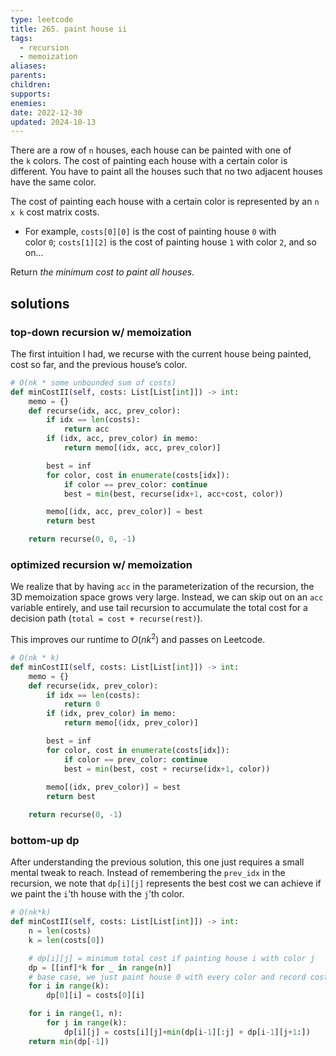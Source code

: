```yaml
---
type: leetcode
title: 265. paint house ii
tags:
  - recursion
  - memoization
aliases: 
parents: 
children: 
supports: 
enemies: 
date: 2022-12-30
updated: 2024-10-13
---
```


There are a row of `n` houses, each house can be painted with one of the `k` colors. The cost of painting each house with a certain color is different. You have to paint all the houses such that no two adjacent houses have the same color.

The cost of painting each house with a certain color is represented by an `n x k` cost matrix costs.

- For example, `costs[0][0]` is the cost of painting house `0` with color `0`; `costs[1][2]` is the cost of painting house `1` with color `2`, and so on...

Return _the minimum cost to paint all houses_.

## solutions

### top-down recursion w/ memoization

The first intuition I had, we recurse with the current house being painted, cost so far, and the previous house’s color.

```python
# O(nk * some unbounded sum of costs)
def minCostII(self, costs: List[List[int]]) -> int:
	memo = {}
	def recurse(idx, acc, prev_color):
		if idx == len(costs):
			return acc
		if (idx, acc, prev_color) in memo:
			return memo[(idx, acc, prev_color)]

		best = inf
		for color, cost in enumerate(costs[idx]):
			if color == prev_color: continue
			best = min(best, recurse(idx+1, acc+cost, color))

		memo[(idx, acc, prev_color)] = best
		return best

	return recurse(0, 0, -1)
```

### optimized recursion w/ memoization

We realize that by having `acc` in the parameterization of the recursion, the 3D memoization space grows very large. Instead, we can skip out on an `acc` variable entirely, and use tail recursion to accumulate the total cost for a decision path (`total = cost + recurse(rest)`).

This improves our runtime to $O(nk^2)$ and passes on Leetcode.

```python
# O(nk * k)
def minCostII(self, costs: List[List[int]]) -> int:
	memo = {}
	def recurse(idx, prev_color):
		if idx == len(costs):
			return 0
		if (idx, prev_color) in memo:
			return memo[(idx, prev_color)]

		best = inf
		for color, cost in enumerate(costs[idx]):
			if color == prev_color: continue
			best = min(best, cost + recurse(idx+1, color))
		  
		memo[(idx, prev_color)] = best
		return best

	return recurse(0, -1)
```

### bottom-up dp

After understanding the previous solution, this one just requires a small mental tweak to reach. Instead of remembering the `prev_idx` in the recursion, we note that `dp[i][j]` represents the best cost we can achieve if we paint the `i`’th house with the `j`’th color.

```python
# O(nk*k)
def minCostII(self, costs: List[List[int]]) -> int:
	n = len(costs)
	k = len(costs[0])

	# dp[i][j] = minimum total cost if painting house i with color j
	dp = [[inf]*k for _ in range(n)]
	# base case, we just paint house 0 with every color and record cost
	for i in range(k):
		dp[0][i] = costs[0][i]

	for i in range(1, n):
		for j in range(k):
			dp[i][j] = costs[i][j]+min(dp[i-1][:j] + dp[i-1][j+1:])
	return min(dp[-1])
```
